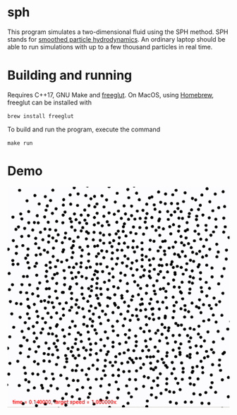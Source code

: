 # sph
This program simulates a two-dimensional fluid using the SPH method.
SPH stands for <a href="https://en.wikipedia.org/wiki/Smoothed-particle_hydrodynamics">smoothed particle hydrodynamics</a>.
An ordinary laptop should be able to run simulations with up to a few thousand particles in real time.

# Building and running

Requires C++17, GNU Make and <a href="http://freeglut.sourceforge.net">freeglut</a>.
On MacOS, using <a href="https://brew.sh">Homebrew</a>, freeglut can be installed with
```
brew install freeglut
```
To build and run the program, execute the command
```
make run
```

# Demo
<img src="toystar.gif" width="600">
